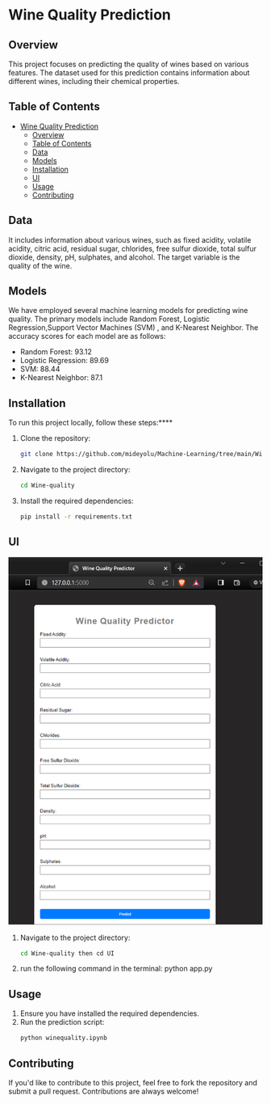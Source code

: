 # Wine Quality Prediction

## Overview

This project focuses on predicting the quality of wines based on various features. The dataset used for this prediction contains information about different wines, including their chemical properties.

## Table of Contents

- [Wine Quality Prediction](#wine-quality-prediction)
  - [Overview](#overview)
  - [Table of Contents](#table-of-contents)
  - [Data](#data)
  - [Models](#models)
  - [Installation](#installation)
  - [UI](#ui)
  - [Usage](#usage)
  - [Contributing](#contributing)

## Data

It includes information about various wines, such as fixed acidity, volatile acidity, citric acid, residual sugar, chlorides, free sulfur dioxide, total sulfur dioxide, density, pH, sulphates, and alcohol. The target variable is the quality of the wine.

## Models

We have employed several machine learning models for predicting wine quality. The primary models include Random Forest, Logistic Regression,Support Vector Machines (SVM) , and K-Nearest Neighbor. The accuracy scores for each model are as follows:

- Random Forest: 93.12
- Logistic Regression: 89.69
- SVM: 88.44
- K-Nearest Neighbor: 87.1

## Installation

To run this project locally, follow these steps:\*\*\*\*

1. Clone the repository:

   ```bash
   git clone https://github.com/mideyolu/Machine-Learning/tree/main/Wine-quality.git
   ```

2. Navigate to the project directory:

   ```bash
   cd Wine-quality
   ```

3. Install the required dependencies:
   ```bash
   pip install -r requirements.txt
   ```

## UI

![Alt text](app.png)

1. Navigate to the project directory:
   ```bash
   cd Wine-quality then cd UI
   ```
2. run the following command in the terminal: python app.py

## Usage

1. Ensure you have installed the required dependencies.
2. Run the prediction script:
   ```bash
   python winequality.ipynb
   ```

## Contributing

If you'd like to contribute to this project, feel free to fork the repository and submit a pull request. Contributions are always welcome!
